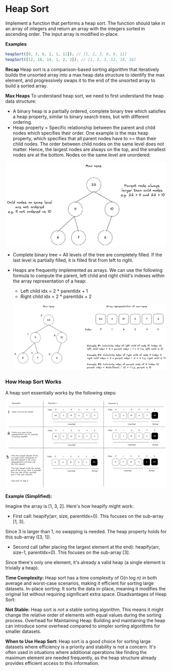 # Heap Sort

Implement a function that performs a heap sort. The function should take in an array of integers and return an array with the integers sorted in ascending order. The input array is modified in-place.

**Examples**

```javascript
heapSort([9, 3, 6, 2, 1, 11]); // [1, 2, 3, 6, 9, 11]
heapSort([12, 16, 14, 1, 2, 3]); // [1, 2, 3, 12, 14, 16]
```

**Recap**
Heap sort is a comparison-based sorting algorithm that iteratively builds the unsorted array into a max heap data structure to identify the max element, and progressively swaps it to the end of the unsorted array to build a sorted array.

**Max Heaps**
To understand heap sort, we need to first understand the heap data structure:

- A binary heap is a partially ordered, complete binary tree which satisfies a heap property, similar to binary search trees, but with different ordering.
- Heap property = Specific relationship between the parent and child nodes which specifies their order. One example is the max heap property, which specifies that all parent nodes have to >= than their child nodes. The order between child nodes on the same level does not matter. Hence, the largest nodes are always on the top, and the smallest nodes are at the bottom. Nodes on the same level are unordered:

![alt text](image.png)

- Complete binary tree = All levels of the tree are completely filled. If the last level is partially filled, it is filled first from left to right.
- Heaps are frequently implemented as arrays. We can use the following formula to compute the parent, left child and right child's indexes within the array representation of a heap:

  - Left child idx = 2 \* parentIdx + 1
  - Right child idx = 2 \* parentIdx + 2

  ![alt text](image-1.png)

### How Heap Sort Works

A heap sort essentially works by the following steps:

![alt text](image-2.png)

**Example (Simplified):**

Imagine the array is [1, 3, 2]. Here's how heapify might work:

- First call: heapify(arr, size, parentIdx=0). This focuses on the sub-array [1, 3].

Since 3 is larger than 1, no swapping is needed. The heap property holds for this sub-array ([3, 1]).

- Second call (after placing the largest element at the end): heapify(arr, size-1, parentIdx=0). This focuses on the sub-array [3].

Since there's only one element, it's already a valid heap (a single element is trivially a heap).

**Time Complexity:** Heap sort has a time complexity of O(n log n) in both average and worst-case scenarios, making it efficient for sorting large datasets.
In-place sorting: It sorts the data in-place, meaning it modifies the original list without requiring significant extra space.
Disadvantages of Heap Sort:

**Not Stable:** Heap sort is not a stable sorting algorithm. This means it might change the relative order of elements with equal values during the sorting process.
Overhead for Maintaining Heap: Building and maintaining the heap can introduce some overhead compared to simpler sorting algorithms for smaller datasets.

**When to Use Heap Sort:**
Heap sort is a good choice for sorting large datasets where efficiency is a priority and stability is not a concern.
It's often used in situations where additional operations like finding the maximum element are needed frequently, as the heap structure already provides efficient access to this information.
